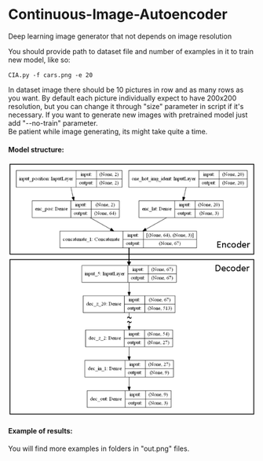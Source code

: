 # Continuous-Image-Autoencoder
Deep learning image generator that not depends on image resolution

You should provide path to dataset file and number of examples in it to train new model, like so:
```
CIA.py -f cars.png -e 20
```

In dataset image there should be 10 pictures in row and as many rows as you want. By default each picture individually expect to have 200x200 resolution, but you can change it through "size" parameter in script if it's necessary.
If you want to generate new images with pretrained model just add "--no-train" parameter.  
Be patient while image generating, its might take quite a time.

#### Model structure:  
![model_structure](model_structure.png)  

#### Example of results:

You will find more examples in folders in "out.png" files.
